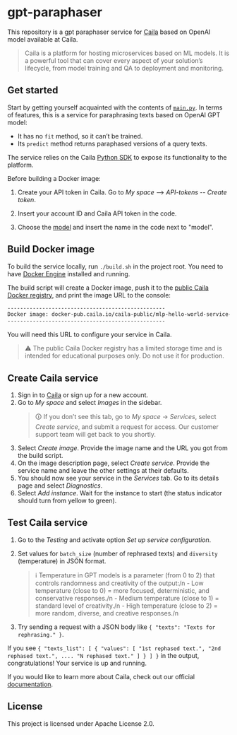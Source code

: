 # gpt-paraphaser

This repository is a gpt paraphaser service for [Caila](https://app.caila.io/) based on OpenAI model available at Caila.

> Caila is a platform for hosting microservices based on ML models.
> It is a powerful tool that can cover every aspect of your solution’s lifecycle, from model training and QA to deployment and monitoring.

## Get started

Start by getting yourself acquainted with the contents of [`main.py`](./src/main.py).
In terms of features, this is a service for paraphrasing texts based on OpenAI GPT model:

- It has no `fit` method, so it can’t be trained.
- Its `predict` method returns paraphased versions of a query texts.

The service relies on the Caila [Python SDK](https://github.com/just-ai/mlp-python-sdk) to expose its functionality to the platform.

Before building a Docker image:

1. Create your API token in Caila. Go to *My space* --> *API-tokens* -- *Create token*.
   
2. Insert your account ID and Caila API token in the code.

3. Choose the [model](https://caila.io/catalog/just-ai/openai-proxy) and insert the name in the code next to "model".


## Build Docker image

To build the service locally, run `./build.sh` in the project root.
You need to have [Docker Engine](https://docs.docker.com/engine/install/) installed and running.

The build script will create a Docker image, push it to the [public Caila Docker registry](https://docker-pub.caila.io/), and print the image URL to the console:

```txt
--------------------------------------------------
Docker image: docker-pub.caila.io/caila-public/mlp-hello-world-service-xxxxxxxxxxxxxxxx:main
--------------------------------------------------
```

You will need this URL to configure your service in Caila.

> ⚠ The public Caila Docker registry has a limited storage time and is intended for educational purposes only.
> Do not use it for production.

## Create Caila service

1. Sign in to [Caila](https://app.caila.io/) or sign up for a new account.
2. Go to *My space* and select *Images* in the sidebar.
    > 🛈 If you don’t see this tab, go to *My space* → *Services*, select *Create service*, and submit a request for access.
    > Our customer support team will get back to you shortly.
3. Select *Create image*. Provide the image name and the URL you got from the build script.
4. On the image description page, select *Create service*. Provide the service name and leave the other settings at their defaults.
5. You should now see your service in the *Services* tab. Go to its details page and select *Diagnostics*.
6. Select *Add instance*. Wait for the instance to start (the status indicator should turn from yellow to green).

## Test Caila service

1. Go to the *Testing* and activate option *Set up service configuration*.

2. Set values for `batch_size` (number of rephrased texts) and `diversity` (temperature) in JSON format.

   > ℹ️ Temperature in GPT models is a parameter (from 0 to 2) that controls randomness and creativity of the output:/n
         - Low temperature (close to 0) = more focused, deterministic, and conservative responses./n
         - Medium temperature (close to 1) = standard level of creativity./n
         - High temperature (close to 2) = more random, diverse, and creative responses./n
    
3. Try sending a request with a JSON body like
`{
   "texts": "Texts for rephrasing."
 }`.

If you see `{
  "texts_list": [
    {
      "values": [
        "1st rephased text.",
        "2nd rephased text.",
        ....
        "N rephased text."
      ]
    }
  ]
}` in the output, congratulations!
Your service is up and running.

If you would like to learn more about Caila, check out our official [documentation](https://docs.caila.io/).

## License

This project is licensed under Apache License 2.0.
